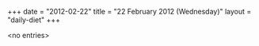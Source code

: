 +++
date = "2012-02-22"
title = "22 February 2012 (Wednesday)"
layout = "daily-diet"
+++

\<no entries\>